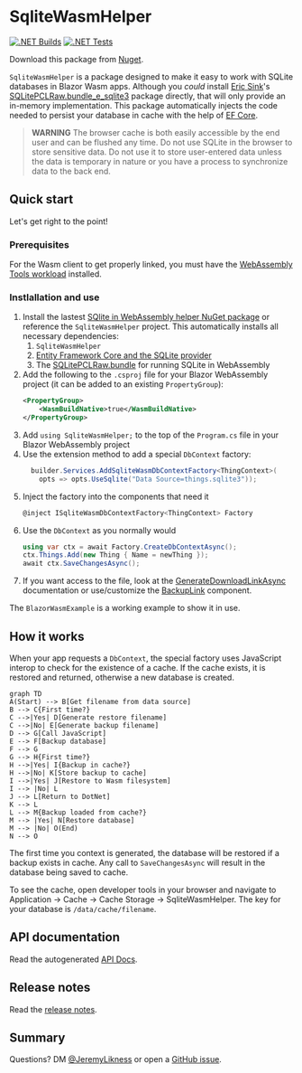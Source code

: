 # SqliteWasmHelper

[![.NET Builds](https://github.com/JeremyLikness/SqliteWasmHelper/actions/workflows/build.yml/badge.svg)](https://github.com/JeremyLikness/SqliteWasmHelper/actions/workflows/build.yml)
[![.NET Tests](https://github.com/JeremyLikness/SqliteWasmHelper/actions/workflows/tests.yml/badge.svg)](https://github.com/JeremyLikness/SqliteWasmHelper/actions/workflows/tests.yml)

Download this package from [Nuget](https://www.nuget.org/packages/SqliteWasmHelper/).

`SqliteWasmHelper` is a package designed to make it easy to work with SQLite databases
in Blazor Wasm apps. Although you *could* install [Eric Sink](https://github.com/ericsink)'s 
[SQLitePCLRaw.bundle_e_sqlite3](https://www.nuget.org/packages/SQLitePCLRaw.bundle_e_sqlite3/) 
package directly, that will only provide an in-memory implementation. This package 
automatically injects the code needed to persist your database in cache with the
help of [EF Core](https://docs.microsoft.com/ef). 

> **WARNING** The browser cache is both easily accessible by the end user and can be flushed
any time. Do not use SQLite in the browser to store sensitive data. Do not use it to store
user-entered data unless the data is temporary in nature or you have a process to synchronize
data to the back end. 

## Quick start

Let's get right to the point!

### Prerequisites

For the Wasm client to get properly linked, you must have the [WebAssembly Tools workload](https://docs.microsoft.com/en-us/core/blazor/webassembly-native-dependencies)
installed.

### Instlallation and use

1. Install the lastest [SQlite in WebAssembly helper NuGet package](https://www.nuget.org/packages/SqliteWasmHelper/) or reference the `SqliteWasmHelper` project. This automatically installs all necessary dependencies:
    1. `SqliteWasmHelper`
    1. [Entity Framework Core and the SQLite provider](https://www.nuget.org/packages/Microsoft.EntityFrameworkCore.Sqlite.Core/)
    1. The [SQLitePCLRaw.bundle](https://www.nuget.org/packages/SQLitePCLRaw.bundle_e_sqlite3/) for running SQLite in WebAssembly
1. Add the following to the `.csproj` file for your Blazor WebAssembly project (it can be added to an
existing `PropertyGroup`):
    ```xml
    <PropertyGroup>
        <WasmBuildNative>true</WasmBuildNative>
    </PropertyGroup>
    ```
1. Add `using SqliteWasmHelper;` to the top of the `Program.cs` file in your Blazor WebAssembly project
1. Use the extension method to add a special `DbContext` factory:
    ```csharp
      builder.Services.AddSqliteWasmDbContextFactory<ThingContext>(
        opts => opts.UseSqlite("Data Source=things.sqlite3"));
    ```
1. Inject the factory into the components that need it
    ```csharp
    @inject ISqliteWasmDbContextFactory<ThingContext> Factory
    ```
1. Use the `DbContext` as you normally would
    ```csharp
    using var ctx = await Factory.CreateDbContextAsync();
    ctx.Things.Add(new Thing { Name = newThing });
    await ctx.SaveChangesAsync();
    ```
1. If you want access to the file, look at the [GenerateDownloadLinkAsync](SqliteWasmHelper/docs/SqliteWasmHelper/IBrowserCache/GenerateDownloadLinkAsync.md) documentation
or use/customize the [BackupLink](https://github.com/JeremyLikness/SqliteWasmHelper/blob/main/SqliteWasmHelper/BackupLink.razor) component.

The `BlazorWasmExample` is a working example to show it in use.

## How it works

When your app requests a `DbContext`, the special factory uses JavaScript interop to 
check for the existence of a cache. If the cache exists, it is restored and returned,
otherwise a new database is created.

```mermaid
graph TD
A(Start) --> B[Get filename from data source]
B --> C{First time?}
C -->|Yes| D[Generate restore filename]
C -->|No| E[Generate backup filename]
D --> G[Call JavaScript]
E --> F[Backup database]
F --> G
G --> H{First time?}
H -->|Yes| I{Backup in cache?}
H -->|No| K[Store backup to cache]
I -->|Yes| J[Restore to Wasm filesystem]
I --> |No| L
J --> L[Return to DotNet]
K --> L
L --> M{Backup loaded from cache?}
M --> |Yes| N[Restore database]
M --> |No| O(End)
N --> O
```

The first time you context is generated, the database will be restored if a backup exists in cache. Any call to `SaveChangesAsync` will result in the database being saved to cache.

To see the cache, open developer tools in your browser and navigate to Application -> Cache -> Cache Storage -> SqliteWasmHelper. The key for your database is `/data/cache/filename`.

## API documentation

Read the autogenerated
[API Docs](SqliteWasmHelper/docs/SqliteWasmHelper.md).

## Release notes

Read the [release notes](./ReleaseNotes.md).

## Summary

Questions? DM [@JeremyLikness](https://twitter.com/JeremyLikness) or open a
[GitHub issue](https://github.com/JeremyLikness/SqliteWasmHelper/issues/new).
